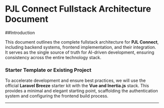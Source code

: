 # **PJL Connect Fullstack Architecture Document**

##Introduction

This document outlines the complete fullstack architecture for **PJL Connect**, including backend systems, frontend implementation, and their integration. It serves as the single source of truth for AI-driven development, ensuring consistency across the entire technology stack.

### **Starter Template or Existing Project**

To accelerate development and ensure best practices, we will use the official **Laravel Breeze** starter kit with the **Vue and Inertia.js** stack. This provides a minimal and elegant starting point, scaffolding the authentication system and configuring the frontend build process.

-----
